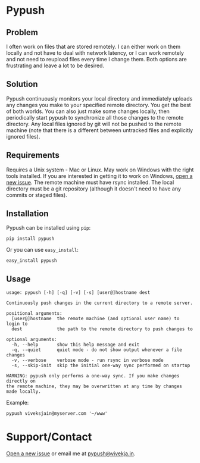 Pypush
======

Problem
-------
I often work on files that are stored remotely. I can either work on them
locally and not have to deal with network latency, or I can work remotely and
not need to reupload files every time I change them. Both options are
frustrating and leave a lot to be desired.

Solution
--------
Pypush continuously monitors your local directory and immediately uploads any
changes you make to your specified remote directory. You get the best of both
worlds. You can also just make some changes locally, then periodically start
pypush to synchronize all those changes to the remote directory. Any local files
ignored by git will not be pushed to the remote machine (note that there is a
different between untracked files and explicitly ignored files).

Requirements
------------
Requires a Unix system - Mac or Linux. May work on Windows with the right tools
installed. If you are interested in getting it to work on Windows, [open a new
issue](https://github.com/viveksjain/pypush/issues/new). The remote machine must
have rsync installed. The local directory must be a git repository (although it
doesn't need to have any commits or staged files).

Installation
------------
Pypush can be installed using `pip`:

    pip install pypush

Or you can use `easy_install`:

    easy_install pypush

Usage
-----
```
usage: pypush [-h] [-q] [-v] [-s] [user@]hostname dest

Continuously push changes in the current directory to a remote server.

positional arguments:
  [user@]hostname  the remote machine (and optional user name) to login to
  dest             the path to the remote directory to push changes to

optional arguments:
  -h, --help       show this help message and exit
  -q, --quiet      quiet mode - do not show output whenever a file changes
  -v, --verbose    verbose mode - run rsync in verbose mode
  -s, --skip-init  skip the initial one-way sync performed on startup

WARNING: pypush only performs a one-way sync. If you make changes directly on
the remote machine, they may be overwritten at any time by changes made locally.
```

Example:

	pypush viveksjain@myserver.com '~/www'

Support/Contact
===============
[Open a new issue](https://github.com/viveksjain/pypush/issues/new) or email me
at [pypush@vivekja.in](mailto:pypush@vivekja.in).